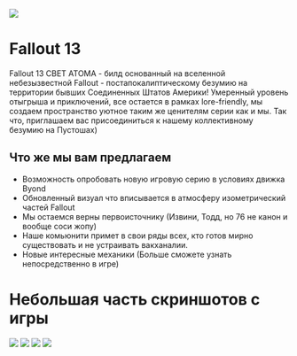 ![](https://media.discordapp.net/attachments/594467784021245955/982719990576853012/t3i2WrK.png?width=1080&height=349)
# Fallout 13

Fallout 13 CBET ATOMA - билд основанный на вселенной небезызвестной Fallout - постапокалиптическому безумию на территории бывших Соединенных Штатов Америки! Умеренный уровень отыгрыша и приключений, все остается в рамках lore-friendly, мы создаем пространство уютное таким же ценителям серии как и мы. Так что, приглашаем вас присоединиться к нашему коллективному безумию на Пустошах)

## Что же мы вам предлагаем

* Возможность опробовать новую игровую серию в условиях движка Byond
* Обновленный визуал что вписывается в атмосферу изометрический частей Fallout
* Мы остаемся верны первоисточнику (Извини, Тодд, но 76 не канон и вообще соси жопу)
* Наше комьюнити примет в свои ряды всех, кто готов мирно существовать и не устраивать вакханалии.
* Новые интересные механики (Больше сможете узнать непосредственно в игре)


# Небольшая часть скриншотов с игры

<div id=картинки>

![](https://cdn.discordapp.com/attachments/981533533610852353/981863117829070928/unknown.png)
![](https://cdn.discordapp.com/attachments/981533533610852353/981863143791788042/unknown.png)
![](https://cdn.discordapp.com/attachments/981533533610852353/981863056265084928/unknown.png)
![](https://media.discordapp.net/attachments/594467784021245955/982719877737508924/unknown.png?width=781&height=493)

</div>
